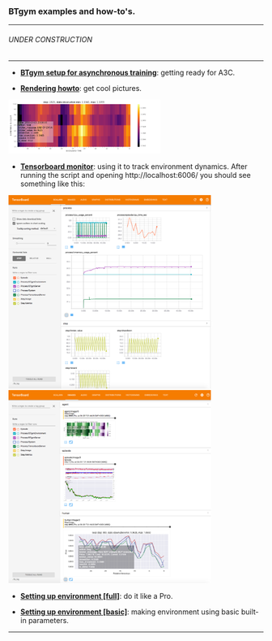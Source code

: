 ### BTgym examples and how-to's.
****
###### UNDER CONSTRUCTION
****

- **[BTgym setup for asynchronous training](./async_btgym_workers.ipynb)**: getting ready for A3C.

- **[Rendering howto](./rendering_howto.ipynb)**: get cool pictures.
    
[<img src="./img/ag_state_magma.png" width="300">](./img/ag_state_magma.png)

- **[Tensorboard monitor](./tensorboard_monitor.ipynb)**: using it to track environment dynamics.
 After running the script and opening http://localhost:6006/ you should see something like this:

[<img src="./img/tb_1_2017-07-06.png " width="400">](./img/tb_1_2017-07-06.png) [<img src="./img/tb_2_2017-07-06.png " width="400">](./img/tb_2_2017-07-06.png)

- **[Setting up environment [full]](./setting_up_environment_full.ipynb)**: do it like a Pro.

- **[Setting up environment [basic]](./setting_up_environment_basic.ipynb)**: making environment using basic built-in parameters.


 ****

  
 